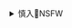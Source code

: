<details><summary>慎入🔞NSFW</summary>

Not Safe For Work
![](https://upload.wikimedia.org/wikipedia/commons/thumb/d/d3/Biohazard_Symbol_Specification.png/210px-Biohazard_Symbol_Specification.png)

<details><summary><b>风险自理Use At Your Own Risk🈲</summary>

### 一个老外罗列的50条zg奇葩现象！
https://www.backchina.com/blog/135369/article-319426.html

### 外国人眼中的zg——太经典了
https://www.douban.com/note/26680131/

### 一个老外罗列的50条zgzf奇葩现象
http://jiaren.org/2014/12/08/qipa-7

</details>
</details>
